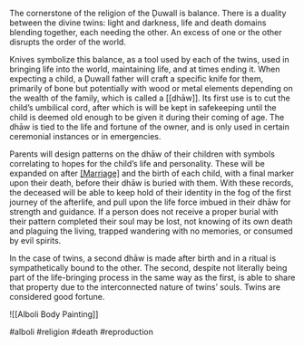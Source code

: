 The cornerstone of the religion of the Ḑuwall is balance. There is a duality between the divine twins: light and darkness, life and death  domains blending together, each needing the other. An excess of one or the other disrupts the order of the world. 
  
Knives symbolize this balance, as a tool used by each of the twins, used in bringing life into the world, maintaining life, and at times ending it. When expecting a child, a Ḑuwall father will craft a specific knife for them, primarily of bone but potentially with wood or metal elements depending on the wealth of the family, which is called a [[dhāw]]. Its first use is to cut the child’s umbilical cord, after which is will be kept in safekeeping until the child is deemed old enough to be given it during their coming of age. The dhāw is tied to the life and fortune of the owner, and is only used in certain ceremonial instances or in emergencies.  

Parents will design patterns on the dhāw of their children with symbols correlating to hopes for the child’s life and personality. These will be expanded on after [[Marriage]](s) and the birth of each child, with a final marker upon their death, before their dhāw is buried with them. With these records, the deceased will be able to keep hold of their identity in the fog of the first journey of the afterlife, and pull upon the life force imbued in their dhāw for strength and guidance. If a person does not receive a proper burial with their pattern completed their soul may be lost, not knowing of its own death and plaguing the living, trapped wandering with no memories, or consumed by evil spirits.  
  
In the case of twins, a second dhāw is made after birth and in a ritual is sympathetically bound to the other. The second, despite not literally being part of the life-bringing process in the same way as the first, is able to share that property due to the interconnected nature of twins’ souls. Twins are considered good fortune.

![[Alboli Body Painting]]

#alboli #religion #death #reproduction 
